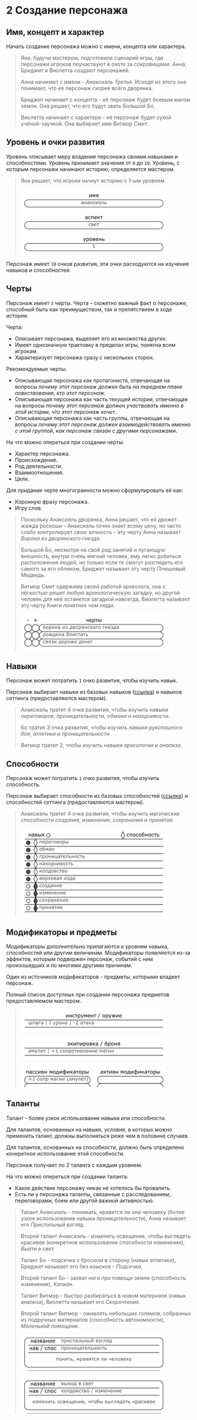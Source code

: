 # 2 Создание персонажа

## Имя, концепт и характер

Начать создание персонажа можно с имени, концепта или характера.

>Яна, будучи мастером, подготовила сценарий игры, где персонажи игроков поучаствуют в охоте за сокровищами.
>Анна, Бриджит и Виолетта создают персонажей.
>
>Анна начинает с имени - _Анаксиэль Третья_. Исходя из этого она понимает, что её персонаж скорее всего дворянка.
>
>Бриджит начинает с концепта - её персонаж будет боевым магом земли. Она решает, что его будут звать _Большой Бо_.
>
>Виолетта начинает с характера - её персонаж будет сухой учёной-заучкой. Она выбирает имя _Витмор Смит_.

## Уровень и очки развития

Уровень описывает меру владения персонажа своими навыками и способностями.
Уровень принимает значения от `0` до `10`.
Уровень, с которым персонажи начинают историю, определяется мастером.

>Яна решает, что игроки начнут историю с 1-ым уровнем.
>
>![](img/2_anaxiel_1_main.png)

Персонаж имеет `10` очков развития, эти очки расходуются на изучение навыков и способностей.

## Черты

Персонаж имеет `3` черты.
Черта – сюжетно важный факт о персонаже, способный быть как преимуществом, так и препятствием в ходе истории.

Черта:
- Описывает персонажа, выделяет его из множества других.
- Имеет однозначную трактовку в пределах игры, понятна всем игрокам.
- Характеризует персонажа сразу с нескольких сторон.

Рекомендуемые черты:
- Описывающая персонажа как протагониста,
отвечающая на вопросы _почему этот персонаж должен быть на переднем плане повествования_, _кто этот персонаж_.
- Описывающая персонажа как часть текущей истории,
отвечающая на вопросы _почему этот персонаж должен участвовать именно в этой истории_, _что этот персонаж хочет_.
- Описывающая персонажа как часть группы,
отвечающая на вопросы _почему этот персонаж должен взаимодействовать именно с этой группой_, _как персонаж связан с другими персонажами_.

На что можно опереться при создании черты:
- Характер персонажа.
- Происхождение.
- Род деятельности.
- Взаимоотношения.
- Цели.

Для придания черте многогранности можно сформулировать её как:
- Коронную фразу персонажа.
- Игру слов.

>Поскольку Анаксиэль дворянка, Анна решает, что ей движет жажда роскоши -
>Анаксиэль точно знает всему цену, но часто слабо контролирует свою алчность -
>эту черту Анна называет _Ворона из дворянского гнезда_.
>
>Большой Бо, несмотря на свой род занятий и пугающую внешность, внутри очень мягкий человек,
>ему легко добиться расположения людей, но только если те смогут разглядеть его самого за его обликом,
>Бриджет называет эту черту _Плюшевый. Медведь._
>
>Витмор Смит одержима своей работой археолога,
>она с лёгкостью решит любую археологическую загадку, но другой человек для неё останется загадкой навсегда,
>Виолетта называет эту черту _Книги понятнее чем люди_.
>
>![](img/2_anaxiel_1_traits.png)

## Навыки

Персонаж может потратить `1` очко развития, чтобы изучить навык.

Персонаж выбирает навыки из базовых навыков ([ссылка](../II_Основные_правила/1_Навыки.md))
и навыков сеттинга (предоставляются мастером).

>Анаксиэль тратит 4 очка развития, чтобы изучить навыки _переговоров_, _проницательности_, _обмана_ и _находчивости_.
>
>Бо тратит 3 очка развития, чтобы изучить навыки _рукопашного боя_, _атлетики_ и _проницательности_.
>
>Витмор тратит 2, чтобы изучить навыки _археологии_ и _анализа_.

## Способности

Персонаж может потратить `1` очко развития, чтобы изучить способность.

Персонаж выбирает способности из базовых способностей ([ссылка](../II_Основные_правила/5_Магические_способности.md))
и способностей сеттинга (предоставляются мастером).

>Анаксиэль тратит 4 очка развития, чтобы изучить магические способности _создания_, _изменения_, _сохранения_ и _принятия_.
>
>![](img/2_anaxiel_1_skillsabilities.png)

## Модификаторы и предметы

Модификаторы дополнительно прилагаются к уровням навыка, способностей или другим величинам.
Модификаторы появляются из-за эффектов, которым подвержен персонаж, событий с ним произошедших и по многими другими причинам.

Один из источников модификаторов - предметы, которыми владеет персонаж.

Полный список доступных при создании персонажа предметов предоставляемом мастером.

>![](img/2_anaxiel_1_instuments.png)
>
>![](img/2_anaxiel_1_equipment.png)
>
>![](img/2_anaxiel_1_modifiers.png)

## Таланты

Талант - более узкое использование навыка или способности.

Для талантов, основанных на навыке, условия, в которых можно применить талант, должны выполняться реже чем в половине случаев.

Для талантов, основанных на способности, должно быть определено конкретное использование этой способности.

Персонаж получает по 2 таланта с каждым уровнем.

На что можно опереться при создании таланта:
- Какое действие персонажу никак не хотелось бы провалить.
- Есть ли у персонажа таланты, связанные с расследованием, переговорами, боем или другой важной активностью.

>Талант Анаксиэль - понимать, нравится ли она человеку (более узкое использование навыка проницательности),
>Анна называет его _Пристальный взгляд_.
>
>Второй талант Анаксиэль - изменять освещение, чтобы выглядеть красивее (конкретное использование способности изменения),
>_Выйти в свет_.
>
>Талант Бо - подсечка с броском в сторону (навык атлетики), Бриджит называет его без изысков - _Подсечка_.
>
>Второй талант Бо - захват ноги при помощи земли (способность изменения), _Капкан_.
>
>Талант Витмор - быстро разбираться в новом материале (навык анализа), Виолетта называет его _Скорочтение_.
>
>Второй талант Витмор - оживлять небольших големов, собранных из подручных материалов (способность автономности),
>_Маленький помощник_.
>
>![](img/2_anaxiel_2_talent1.png)
>
>![](img/2_anaxiel_2_talent2.png)
